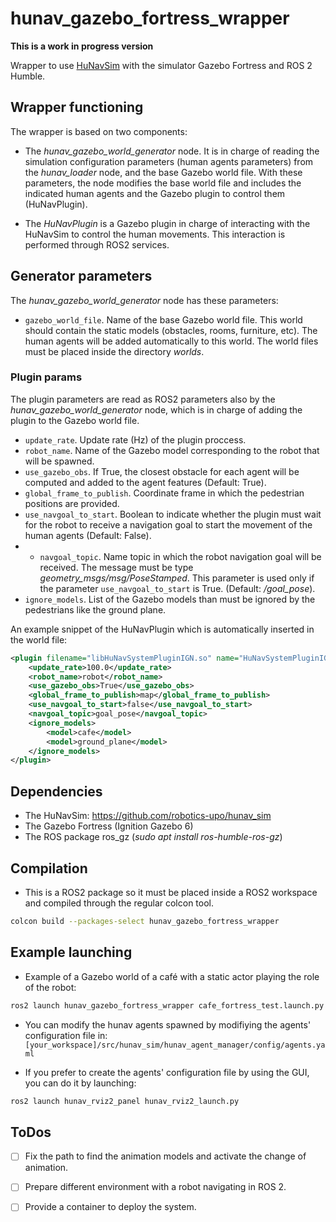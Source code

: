 # hunav_gazebo_fortress_wrapper

**This is a work in progress version**

Wrapper to use [HuNavSim](https://github.com/robotics-upo/hunav_sim) with the simulator Gazebo Fortress and ROS 2 Humble.

## Wrapper functioning

The wrapper is based on two components:

* The *hunav_gazebo_world_generator* node. It is in charge of reading the simulation configuration parameters (human agents parameters) from the *hunav_loader* node, and the base Gazebo world file. With these parameters, the node modifies the base world file and includes the indicated human agents and the Gazebo plugin to control them (HuNavPlugin).

* The *HuNavPlugin* is a Gazebo plugin in charge of interacting with the HuNavSim to control the human movements. This interaction is performed through ROS2 services. 


## Generator parameters

The *hunav_gazebo_world_generator* node has these parameters:

*  ```gazebo_world_file```. Name of the base Gazebo world file. This world should contain the static models (obstacles, rooms, furniture, etc). The human agents will be added automatically to this world. The world files must be placed inside the directory *worlds*.  
 

### Plugin params

The plugin parameters are read as ROS2 parameters also by the *hunav_gazebo_world_generator* node, which is in charge of adding the plugin to the Gazebo world file.

*  ```update_rate```. Update rate (Hz) of the plugin proccess.
*  ```robot_name```. Name of the Gazebo model corresponding to the robot that will be spawned.
*  ```use_gazebo_obs```. If True, the closest obstacle for each agent will be computed and added to the agent features (Default: True).
* ```global_frame_to_publish```. Coordinate frame in which the pedestrian positions are provided.
* ```use_navgoal_to_start```. Boolean to indicate whether the plugin must wait for the robot to receive a navigation goal to start the movement of the human agents (Default: False).  
* * ```navgoal_topic```. Name topic in which the robot navigation goal will be received. The message must be type *geometry_msgs/msg/PoseStamped*. This parameter is used only if the parameter ```use_navgoal_to_start``` is True. (Default: */goal_pose*).
* ```ignore_models```. List of the Gazebo models than must be ignored by the pedestrians like the ground plane.

An example snippet of the HuNavPlugin which is automatically inserted in the world file:

```xml
<plugin filename="libHuNavSystemPluginIGN.so" name="HuNavSystemPluginIGN">
    <update_rate>100.0</update_rate>
    <robot_name>robot</robot_name>
    <use_gazebo_obs>True</use_gazebo_obs>
    <global_frame_to_publish>map</global_frame_to_publish>
    <use_navgoal_to_start>false</use_navgoal_to_start>
    <navgoal_topic>goal_pose</navgoal_topic>
    <ignore_models>
    	<model>cafe</model>
        <model>ground_plane</model>
    </ignore_models>
</plugin>
```

## Dependencies

* The HuNavSim: https://github.com/robotics-upo/hunav_sim
* The Gazebo Fortress (Ignition Gazebo 6)  
* The ROS package ros_gz (*sudo apt install ros-humble-ros-gz*)

## Compilation

* This is a ROS2 package so it must be placed inside a ROS2 workspace and compiled through the regular colcon tool. 
```sh
colcon build --packages-select hunav_gazebo_fortress_wrapper
```

## Example launching

* Example of a Gazebo world of a café with a static actor playing the role of the robot:
```sh
ros2 launch hunav_gazebo_fortress_wrapper cafe_fortress_test.launch.py
```
* You can modify the hunav agents spawned by modifiying the agents' configuration file in:
  ```[your_workspace]/src/hunav_sim/hunav_agent_manager/config/agents.yaml```
     
* If you prefer to create the agents' configuration file by using the GUI, you can do it by launching:
```sh
ros2 launch hunav_rviz2_panel hunav_rviz2_launch.py
```

## ToDos

- [ ] Fix the path to find the animation models and activate the change of animation.
- [ ] Prepare different environment with a robot navigating in ROS 2.
- [ ] Provide a container to deploy the system. 



